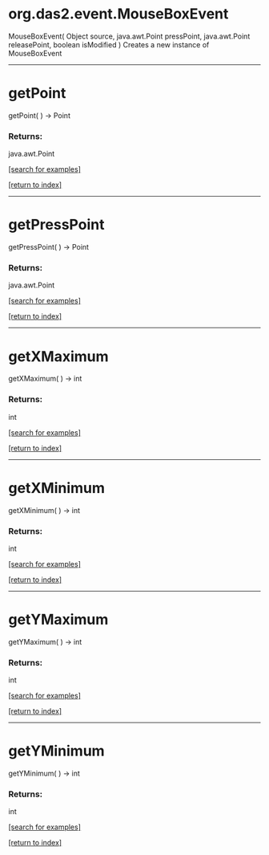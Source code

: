 # org.das2.event.MouseBoxEvent
MouseBoxEvent( Object source, java.awt.Point pressPoint, java.awt.Point releasePoint, boolean isModified )
Creates a new instance of MouseBoxEvent

***
<a name="getPoint"></a>
# getPoint
getPoint(  ) &rarr; Point



### Returns:
java.awt.Point


<a href="https://github.com/autoplot/dev/search?q=getPoint&unscoped_q=getPoint">[search for examples]</a>

<a href="https://github.com/autoplot/documentation/blob/master/javadoc/index-all.md">[return to index]</a>

***
<a name="getPressPoint"></a>
# getPressPoint
getPressPoint(  ) &rarr; Point



### Returns:
java.awt.Point


<a href="https://github.com/autoplot/dev/search?q=getPressPoint&unscoped_q=getPressPoint">[search for examples]</a>

<a href="https://github.com/autoplot/documentation/blob/master/javadoc/index-all.md">[return to index]</a>

***
<a name="getXMaximum"></a>
# getXMaximum
getXMaximum(  ) &rarr; int



### Returns:
int


<a href="https://github.com/autoplot/dev/search?q=getXMaximum&unscoped_q=getXMaximum">[search for examples]</a>

<a href="https://github.com/autoplot/documentation/blob/master/javadoc/index-all.md">[return to index]</a>

***
<a name="getXMinimum"></a>
# getXMinimum
getXMinimum(  ) &rarr; int



### Returns:
int


<a href="https://github.com/autoplot/dev/search?q=getXMinimum&unscoped_q=getXMinimum">[search for examples]</a>

<a href="https://github.com/autoplot/documentation/blob/master/javadoc/index-all.md">[return to index]</a>

***
<a name="getYMaximum"></a>
# getYMaximum
getYMaximum(  ) &rarr; int



### Returns:
int


<a href="https://github.com/autoplot/dev/search?q=getYMaximum&unscoped_q=getYMaximum">[search for examples]</a>

<a href="https://github.com/autoplot/documentation/blob/master/javadoc/index-all.md">[return to index]</a>

***
<a name="getYMinimum"></a>
# getYMinimum
getYMinimum(  ) &rarr; int



### Returns:
int


<a href="https://github.com/autoplot/dev/search?q=getYMinimum&unscoped_q=getYMinimum">[search for examples]</a>

<a href="https://github.com/autoplot/documentation/blob/master/javadoc/index-all.md">[return to index]</a>

